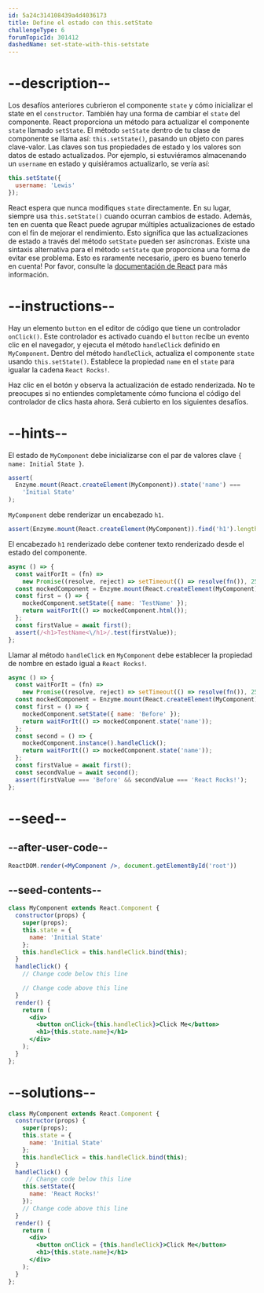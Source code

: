 ```yaml
---
id: 5a24c314108439a4d4036173
title: Define el estado con this.setState
challengeType: 6
forumTopicId: 301412
dashedName: set-state-with-this-setstate
---
```


# --description--

Los desafíos anteriores cubrieron el componente `state` y cómo inicializar el state en el `constructor`. También hay una forma de cambiar el `state` del componente. React proporciona un método para actualizar el componente `state` llamado `setState`. El método `setState` dentro de tu clase de componente se llama así: `this.setState()`, pasando un objeto con pares clave-valor. Las claves son tus propiedades de estado y los valores son datos de estado actualizados. Por ejemplo, si estuviéramos almacenando un `username` en estado y quisiéramos actualizarlo, se vería así:

```jsx
this.setState({
  username: 'Lewis'
});
```

React espera que nunca modifiques `state` directamente. En su lugar, siempre usa `this.setState()` cuando ocurran cambios de estado. Además, ten en cuenta que React puede agrupar múltiples actualizaciones de estado con el fin de mejorar el rendimiento. Esto significa que las actualizaciones de estado a través del método `setState` pueden ser asíncronas. Existe una sintaxis alternativa para el método `setState` que proporciona una forma de evitar ese problema. Esto es raramente necesario, ¡pero es bueno tenerlo en cuenta! Por favor, consulte la [documentación de React](https://facebook.github.io/react/docs/state-and-lifecycle.html) para más información.

# --instructions--

Hay un elemento `button` en el editor de código que tiene un controlador `onClick()`. Este controlador es activado cuando el `button` recibe un evento clic en el navegador, y ejecuta el método `handleClick` definido en `MyComponent`. Dentro del método `handleClick`, actualiza el componente `state` usando `this.setState()`. Establece la propiedad `name` en el `state` para igualar la cadena `React Rocks!`.

Haz clic en el botón y observa la actualización de estado renderizada. No te preocupes si no entiendes completamente cómo funciona el código del controlador de clics hasta ahora. Será cubierto en los siguientes desafíos.

# --hints--

El estado de `MyComponent` debe inicializarse con el par de valores clave `{ name: Initial State }`.

```js
assert(
  Enzyme.mount(React.createElement(MyComponent)).state('name') ===
    'Initial State'
);
```

`MyComponent` debe renderizar un encabezado `h1`.

```js
assert(Enzyme.mount(React.createElement(MyComponent)).find('h1').length === 1);
```

El encabezado `h1` renderizado debe contener texto renderizado desde el estado del componente.

```js
async () => {
  const waitForIt = (fn) =>
    new Promise((resolve, reject) => setTimeout(() => resolve(fn()), 250));
  const mockedComponent = Enzyme.mount(React.createElement(MyComponent));
  const first = () => {
    mockedComponent.setState({ name: 'TestName' });
    return waitForIt(() => mockedComponent.html());
  };
  const firstValue = await first();
  assert(/<h1>TestName<\/h1>/.test(firstValue));
};
```

Llamar al método `handleClick` en `MyComponent` debe establecer la propiedad de nombre en estado igual a `React Rocks!`.

```js
async () => {
  const waitForIt = (fn) =>
    new Promise((resolve, reject) => setTimeout(() => resolve(fn()), 250));
  const mockedComponent = Enzyme.mount(React.createElement(MyComponent));
  const first = () => {
    mockedComponent.setState({ name: 'Before' });
    return waitForIt(() => mockedComponent.state('name'));
  };
  const second = () => {
    mockedComponent.instance().handleClick();
    return waitForIt(() => mockedComponent.state('name'));
  };
  const firstValue = await first();
  const secondValue = await second();
  assert(firstValue === 'Before' && secondValue === 'React Rocks!');
};
```

# --seed--

## --after-user-code--

```jsx
ReactDOM.render(<MyComponent />, document.getElementById('root'))
```

## --seed-contents--

```jsx
class MyComponent extends React.Component {
  constructor(props) {
    super(props);
    this.state = {
      name: 'Initial State'
    };
    this.handleClick = this.handleClick.bind(this);
  }
  handleClick() {
    // Change code below this line

    // Change code above this line
  }
  render() {
    return (
      <div>
        <button onClick={this.handleClick}>Click Me</button>
        <h1>{this.state.name}</h1>
      </div>
    );
  }
};
```

# --solutions--

```jsx
class MyComponent extends React.Component {
  constructor(props) {
    super(props);
    this.state = {
      name: 'Initial State'
    };
    this.handleClick = this.handleClick.bind(this);
  }
  handleClick() {
     // Change code below this line
    this.setState({
      name: 'React Rocks!'
    });
    // Change code above this line
  }
  render() {
    return (
      <div>
        <button onClick = {this.handleClick}>Click Me</button>
        <h1>{this.state.name}</h1>
      </div>
    );
  }
};
```
